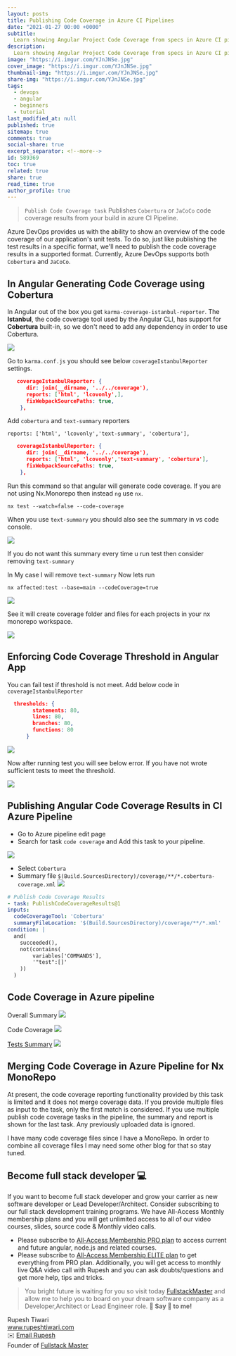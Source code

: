 ```yaml
---
layout: posts
title: Publishing Code Coverage in Azure CI Pipelines
date: "2021-01-27 00:00 +0000"
subtitle:
  Learn showing Angular Project Code Coverage from specs in Azure CI pipeline
description:
  Learn showing Angular Project Code Coverage from specs in Azure CI pipeline
image: "https://i.imgur.com/YJnJNSe.jpg"
cover_image: "https://i.imgur.com/YJnJNSe.jpg"
thumbnail-img: "https://i.imgur.com/YJnJNSe.jpg"
share-img: "https://i.imgur.com/YJnJNSe.jpg"
tags:
  - devops
  - angular
  - beginners
  - tutorial
last_modified_at: null
published: true
sitemap: true
comments: true
social-share: true
excerpt_separator: <!--more-->
id: 589369
toc: true
related: true
share: true
read_time: true
author_profile: true
---
```


> `Publish Code Coverage task` Publishes `Cobertura` or `JaCoCo` code coverage
> results from your build in azure CI Pipeline.

Azure DevOps provides us with the ability to show an overview of the code
coverage of our application's unit tests. To do so, just like publishing the
test results in a specific format, we'll need to publish the code coverage
results in a supported format. Currently, Azure DevOps supports both `Cobertura`
and `JaCoCo`.

## In Angular Generating Code Coverage using Cobertura

In Angular out of the box you get `karma-coverage-istanbul-reporter`. The
**Istanbul**, the code coverage tool used by the Angular CLI, has support for
**Cobertura** built-in, so we don't need to add any dependency in order to use
Cobertura.

![](https://i.imgur.com/8DX15qu.png)

Go to `karma.conf.js` you should see below `coverageIstanbulReporter` settings.

```json
   coverageIstanbulReporter: {
      dir: join(__dirname, '../../coverage'),
      reports: ['html', 'lcovonly',],
      fixWebpackSourcePaths: true,
    },
```

Add `cobertura` and `text-summary` reporters

`reports: ['html', 'lcovonly','text-summary', 'cobertura'],`

```json
   coverageIstanbulReporter: {
      dir: join(__dirname, '../../coverage'),
      reports: ['html', 'lcovonly','text-summary', 'cobertura'],
      fixWebpackSourcePaths: true,
    },
```

Run this command so that angular will generate code coverage. If you are not
using Nx.Monorepo then instead `ng` use `nx`.

`nx test --watch=false --code-coverage`

When you use `text-summary` you should also see the summary in vs code console.

![](https://i.imgur.com/yzKXEqD.png)

If you do not want this summary every time u run test then consider removing
`text-summary`

In My case I will remove `text-summary` Now lets run

`nx affected:test --base=main --codeCoverage=true`

![](https://i.imgur.com/koGT0XK.png)

See it will create coverage folder and files for each projects in your nx
monorepo workspace.

![](https://i.imgur.com/wmlK2yR.png)

## Enforcing Code Coverage Threshold in Angular App

You can fail test if threshold is not meet. Add below code in
`coverageIstanbulReporter`

```json
  thresholds: {
        statements: 80,
        lines: 80,
        branches: 80,
        functions: 80
      }
```

![](https://i.imgur.com/q1Uu6Zv.png)

Now after running test you will see below error. If you have not wrote
sufficient tests to meet the threshold.

![](https://i.imgur.com/h9IhFNM.png)

## Publishing Angular Code Coverage Results in CI Azure Pipeline

- Go to Azure pipeline edit page
- Search for task `code coverage` and Add this task to your pipeline.

![](https://i.imgur.com/LAbXQiw.png)

- Select `Cobertura`
- Summary file `$(Build.SourcesDirectory)/coverage/**/*.cobertura-coverage.xml`
  ![](https://i.imgur.com/jbax5hT.png)

```yaml
# Publish Code Coverage Results
- task: PublishCodeCoverageResults@1
inputs:
  codeCoverageTool: 'Cobertura'
  summaryFileLocation: '$(Build.SourcesDirectory)/coverage/**/*.xml'
condition: |
  and(
    succeeded(),
    not(contains(
        variables['COMMANDS'],
        '"test":[]'
    ))
  )
```

## Code Coverage in Azure pipeline

Overall Summary ![](https://i.imgur.com/LDdThYR.png)

Code Coverage ![](https://i.imgur.com/L7prbkw.png)

[Tests Summary](https://hackmd.io/ChTI9iFXQXGdlQAWrcqrKA)
![](https://i.imgur.com/hdinDdg.png)

## Merging Code Coverage in Azure Pipeline for Nx MonoRepo

At present, the code coverage reporting functionality provided by this task is
limited and it does not merge coverage data. If you provide multiple files as
input to the task, only the first match is considered. If you use multiple
publish code coverage tasks in the pipeline, the summary and report is shown for
the last task. Any previously uploaded data is ignored.

I have many code coverage files since I have a MonoRepo. In order to combine all
coverage files I may need some other blog for that so stay tuned.

## Become full stack developer 💻

If you want to become full stack developer and grow your carrier as new software
developer or Lead Developer/Architect. Consider subscribing to our full stack
development training programs. We have All-Access Monthly membership plans and
you will get unlimited access to all of our video courses, slides, source code &
Monthly video calls.

- Please subscribe to
  [All-Access Membership PRO plan](https://www.fullstackmaster.net/pro) to
  access current and future angular, node.js and related courses.
- Please subscribe to
  [All-Access Membership ELITE plan](https://www.fullstackmaster.net/elite) to
  get everything from PRO plan. Additionally, you will get access to monthly
  live Q&A video call with Rupesh and you can ask doubts/questions and get more
  help, tips and tricks.

> You bright future is waiting for you so visit today
> [FullstackMaster](www.fullstackmaster.net) and allow me to help you to board
> on your dream software company as a Developer,Architect or Lead Engineer role.
> **💖 Say 👋 to me!**

<div> 
Rupesh Tiwari </div><div>
<a href="https://www.rupeshtiwari.com"> www.rupeshtiwari.com</a> </div><div>
✉️ <a href="mailto:fullstackmaster1@gmail.com?subject=Hi"> Email Rupesh</a> </div><div>
Founder of <a href="https://www.fullstackmaster.net"> Fullstack Master</a></div><div>
</div>
